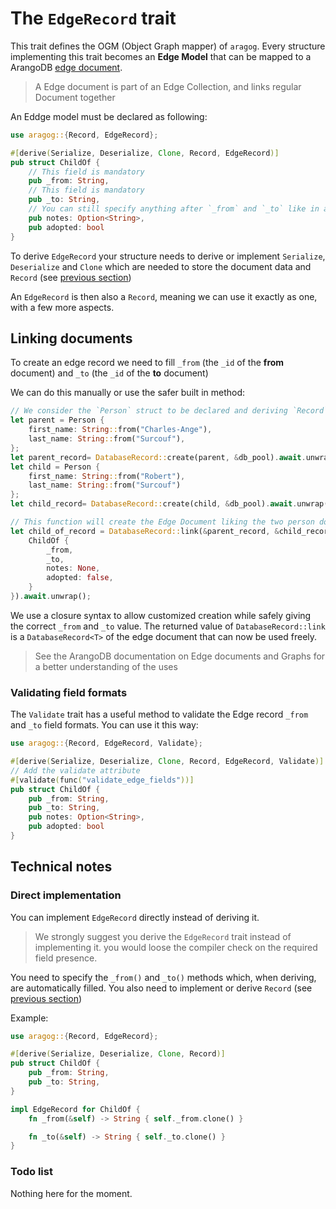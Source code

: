 # The `EdgeRecord` trait

This trait defines the OGM (Object Graph mapper) of `aragog`.
Every structure implementing this trait becomes an **Edge Model** that can be mapped to a ArangoDB [edge document](https://www.arangodb.com/docs/stable/data-modeling-documents-document-methods.html#edges).

> A Edge document is part of an Edge Collection, and links regular Document together

An Eddge model must be declared as following:

```rust
use aragog::{Record, EdgeRecord};

#[derive(Serialize, Deserialize, Clone, Record, EdgeRecord)]
pub struct ChildOf {
    // This field is mandatory
    pub _from: String,
    // This field is mandatory
    pub _to: String,
    // You can still specify anything after `_from` and `_to` like in any `Record`
    pub notes: Option<String>,
    pub adopted: bool
}
```

To derive `EdgeRecord` your structure needs to derive or implement `Serialize`, `Deserialize` and  `Clone` which are needed
to store the document data and `Record` (see [previous section](./record.md))

An `EdgeRecord` is then also a `Record`, meaning we can use it exactly as one, with a few more aspects.

## Linking documents

To create an edge record we need to fill `_from` (the `_id` of the **from** document) and `_to` (the `_id` of the **to** document)

We can do this manually or use the safer built in method:

```rust
// We consider the `Person` struct to be declared and deriving `Record`
let parent = Person {
    first_name: String::from("Charles-Ange"),
    last_name: String::from("Surcouf"),
};
let parent_record= DatabaseRecord::create(parent, &db_pool).await.unwrap();
let child = Person {
    first_name: String::from("Robert"),
    last_name: String::from("Surcouf")
};
let child_record= DatabaseRecord::create(child, &db_pool).await.unwrap();

// This function will create the Edge Document liking the two person documents
let child_of_record = DatabaseRecord::link(&parent_record, &child_record, &db_pool, |_from, _to| {
    ChildOf {
        _from,
        _to,
        notes: None,
        adopted: false,
    }
}).await.unwrap();
```

We use a closure syntax to allow customized creation while safely giving the correct `_from` and `_to` value.
The returned value of `DatabaseRecord::link` is a `DatabaseRecord<T>` of the edge document that can now be used freely.

> See the ArangoDB documentation on Edge documents and Graphs for a better understanding of the uses

### Validating field formats

The `Validate` trait has a useful method to validate the Edge record `_from` and `_to` field formats.
You can use it this way:

```rust
use aragog::{Record, EdgeRecord, Validate};

#[derive(Serialize, Deserialize, Clone, Record, EdgeRecord, Validate)]
// Add the validate attribute
#[validate(func("validate_edge_fields"))]
pub struct ChildOf {
    pub _from: String,
    pub _to: String,
    pub notes: Option<String>,
    pub adopted: bool
}
```

## Technical notes

### Direct implementation

You can implement `EdgeRecord` directly instead of deriving it.

> We strongly suggest you derive the `EdgeRecord` trait instead of implementing it.
> you would loose the compiler check on the required field presence.

You need to specify the `_from()` and `_to()` methods which, when deriving, are automatically filled.
You also need to implement or derive `Record` (see [previous section](./record.md))

Example:
```rust
use aragog::{Record, EdgeRecord};

#[derive(Serialize, Deserialize, Clone, Record)]
pub struct ChildOf {
    pub _from: String,
    pub _to: String,
}

impl EdgeRecord for ChildOf {
    fn _from(&self) -> String { self._from.clone() }

    fn _to(&self) -> String { self._to.clone() }
}
```

### Todo list

Nothing here for the moment.
